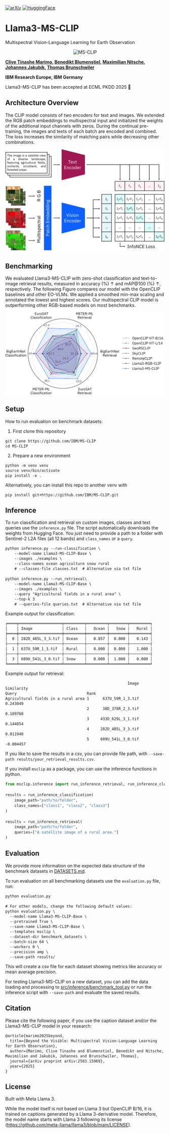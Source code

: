 [![arXiv](https://img.shields.io/badge/arXiv-2504.11171-b31b1b?logo=arxiv)](https://arxiv.org/abs/2503.15969)
[![HuggingFace](https://img.shields.io/badge/Hugging_Face-IBM--ESA--Geospaital-FFD21E?logo=huggingface)](https://huggingface.co/ibm-esa-geospatial/Llama3-MS-CLIP-base)

# Llama3-MS-CLIP
Multispectral Vision-Language Learning for Earth Observation

<p align="center">
    <img src="https://i.imgur.com/waxVImv.png" alt="MS-CLIP">
</p>

**[Clive Tinashe Marimo](https://www.linkedin.com/in/clive-tinashe/), [Benedikt Blumenstiel](https://www.linkedin.com/in/blumenstiel/), [Maximilian Nitsche](https://www.linkedin.com/in/maximiliannitsche/), [Johannes Jakubik](https://www.linkedin.com/in/johannes-jakubik-8763ba167/), [Thomas Brunschwiler](https://www.linkedin.com/in/thomas-brunschwiler-234a6aab/)**


**IBM Research Europe, IBM Germany**

Llama3-MS-CLIP has been accepted at ECML PKDD 2025 🎉

## Architecture Overview

The CLIP model consists of two encoders for text and images. We extended the RGB patch embeddings to multispectral input and initialized the weights of the additional input channels with zeros. During the continual pre-training, the images and texts of each batch are encoded and combined. The loss increases the similarity of matching pairs while decreasing other combinations.

![Architecture](assets/clip_architecture.png)

## Benchmarking

We evaluated Llama3-MS-CLIP with zero-shot classification and text-to-image retrieval results, measured in accuracy (%) ↑ and mAP@100 (%) ↑, respectively. 
The following Figure compares our model with the OpenCLIP baselines and other EO-VLMs. 
We applied a smoothed min-max scaling and annotated the lowest and highest scores. 
Our multispectral CLIP model is outperforming other RGB-based models on most benchmarks.

![Benchmarking](assets/benchmarking.png)

## Setup

How to run evaluation on benchmark datasets:
1. First clone this repository

```shell
git clone https://github.com/IBM/MS-CLIP
cd MS-CLIP
```
2. Prepare a new environment

```
python -m venv venv
source venv/bin/activate
pip install -e .
```

Alternatively, you can install this repo to another venv with
```shell
pip install git+https://github.com/IBM/MS-CLIP.git
```

## Inference

To run classification and retrieval on custom images, classes and text queries use the `inference.py` file. The script automatically downloads the weights from Hugging Face. You just need to provide a path to a folder with Sentinel-2 L2A files (all 12 bands) and `class_names` or a `query`.

```shell
python inference.py --run-classification \
    --model-name Llama3-MS-CLIP-Base \
    --images ./examples \
    --class-names ocean agriculture snow rural
    # --classes-file classes.txt  # Alternative via txt file  

python inference.py --run_retrieval\
    --model-name Llama3-MS-CLIP-Base \
    --images ./examples \
    --query "Agricultural fields in a rural area" \
    --top-k 3
    # --queries-file queries.txt  # Alternative via txt file
```

Example output for classification:
```text
╒════╤═══════════════════╤═════════╤═════════╤════════╤═════════╕
│    │ Image             │ Class   │   Ocean │   Snow │   Rural │
╞════╪═══════════════════╪═════════╪═════════╪════════╪═════════╡
│  0 │ 282D_485L_3_3.tif │ Ocean   │   0.857 │  0.000 │   0.143 │
├────┼───────────────────┼─────────┼─────────┼────────┼─────────┤
│  1 │ 637U_59R_1_3.tif  │ Rural   │   0.000 │  0.000 │   1.000 │
├────┼───────────────────┼─────────┼─────────┼────────┼─────────┤
│  3 │ 609U_541L_3_0.tif │ Snow    │   0.000 │  1.000 │   0.000 │
╘════╧═══════════════════╧═════════╧═════════╧════════╧═════════╛
```

Example output for retrieval:
```text
                                                      Image  Similarity
Query                               Rank                               
Agricultural fields in a rural area 1      637U_59R_1_3.tif    0.243049
                                    2      38D_378R_2_3.tif    0.189760
                                    3     433D_629L_3_1.tif    0.144854
                                    4     282D_485L_3_3.tif    0.011940
                                    5     609U_541L_3_0.tif   -0.004457
```

If you like to save the results in a csv, you can provide file path, with `--save-path results/your_retrieval_results.csv`.

If you install `msclip` as a package, you can use the inference functions in python.
```python
from msclip.inference import run_inference_retrieval, run_inference_classification

results = run_inference_classification(
    image_path="path/to/folder",
    class_names=["class1", "class2", "class3"]
)

results = run_inference_retrieval(
    image_path="path/to/folder",
    queries=["A satellite image of a rural area."]
)
```

## Evaluation

We provide more information on the expected data structure of the benchmark datasets in [DATASETS.md](DATASETS.md).

To run evaluation on all benchmarking datasets use the `evaluation.py` file, run:

```shell
python evaluation.py

# For other models, change the following default values:
python evaluation.py \
  --model-name Llama3-MS-CLIP-Base \
  --pretrained True \
  --save-name Llama3-MS-CLIP-Base \
  --templates msclip \
  --dataset-dir benchmark_datasets \
  --batch-size 64 \
  --workers 0 \
  --precision amp \
  --save-path results/
```

This will create a csv file for each dataset showing metrics like accuracy or mean average precision.

For testing Llama3-MS-CLIP on a new dataset, you can add the data loading and processing to [src/inference/benchmark_tool.py](src%2Finference%2Fbenchmark_tool.py) 
or run the inference script with `--save-path` and evaluate the saved results.

## Citation

Please cite the following paper, if you use the caption dataset and/or the Llama3-MS-CLIP model in your research:

```
@article{marimo2025beyond,
  title={Beyond the Visible: Multispectral Vision-Language Learning for Earth Observation},
  author={Marimo, Clive Tinashe and Blumenstiel, Benedikt and Nitsche, Maximilian and Jakubik, Johannes and Brunschwiler, Thomas},
  journal={arXiv preprint arXiv:2503.15969},
  year={2025}
}
```

## License

Built with Meta Llama 3. 

While the model itself is not based on Llama 3 but OpenCLIP B/16, it is trained on captions generated by a Llama 3-derivative model. Therefore, the model name starts with Llama 3 following its license (https://github.com/meta-llama/llama3/blob/main/LICENSE).
